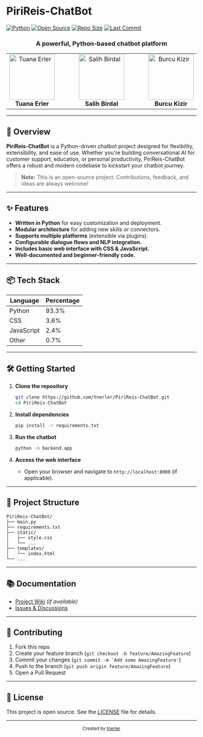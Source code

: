 # PiriReis-ChatBot

[![Python](https://img.shields.io/badge/Python-3.8%2B-blue?logo=python)](https://www.python.org/) 
[![Open Source](https://badges.frapsoft.com/os/v1/open-source.svg?v=103)](https://github.com/tnerler/PiriReis-ChatBot)
[![Repo Size](https://img.shields.io/github/repo-size/tnerler/PiriReis-ChatBot.svg)](https://github.com/tnerler/PiriReis-ChatBot)
[![Last Commit](https://img.shields.io/github/last-commit/tnerler/PiriReis-ChatBot.svg)](https://github.com/tnerler/PiriReis-ChatBot/commits/main)

<h3 align="center">A powerful, Python-based chatbot platform</h3>

<p align="center">
  <table align="center">
    <tr>
      <td align="center">
        <img src="https://avatars.githubusercontent.com/u/200075711?v=4" width="120" alt="Tuana Erler"/><br/>
        <strong>Tuana Erler</strong>
      </td>
      <td width="40"></td> <!-- spacer -->
      <td align="center">
        <img src="https://avatars.githubusercontent.com/u/134608297?v=4" width="120" alt="Salih Birdal"/><br/>
        <strong>Salih Birdal</strong>
      </td>
      <td width="40"></td>
      <td align="center">
        <img src="https://avatars.githubusercontent.com/u/149943967?v=4" width="120" alt="Burcu Kizir"/><br/>
        <strong>Burcu Kizir</strong>
      </td>
    </tr>
  </table>
</p>

---

## 🚀 Overview

**PiriReis-ChatBot** is a Python-driven chatbot project designed for flexibility, extensibility, and ease of use. Whether you're building conversational AI for customer support, education, or personal productivity, PiriReis-ChatBot offers a robust and modern codebase to kickstart your chatbot journey.

> **Note:** This is an open-source project. Contributions, feedback, and ideas are always welcome!

---

## ✨ Features

- **Written in Python** for easy customization and deployment.
- **Modular architecture** for adding new skills or connectors.
- **Supports multiple platforms** (extensible via plugins).
- **Configurable dialogue flows and NLP integration.**
- **Includes basic web interface with CSS & JavaScript.**
- **Well-documented and beginner-friendly code.**

---

## 📦 Tech Stack

| Language    | Percentage |
|-------------|------------|
| Python      | 93.3%      |
| CSS         | 3.6%       |
| JavaScript  | 2.4%       |
| Other       | 0.7%       |

---

## 🛠️ Getting Started

1. **Clone the repository**
    ```bash
    git clone https://github.com/tnerler/PiriReis-ChatBot.git
    cd PiriReis-ChatBot
    ```

2. **Install dependencies**
    ```bash
    pip install -r requirements.txt
    ```

3. **Run the chatbot**
    ```bash
    python -m backend.app
    ```

4. **Access the web interface**
    - Open your browser and navigate to `http://localhost:8000` (if applicable).

---

## 📁 Project Structure

```
PiriReis-ChatBot/
├── main.py
├── requirements.txt
├── static/
│   ├── style.css
│   └── ...
├── templates/
│   └── index.html
└── ...
```

---

## 📚 Documentation

- [Project Wiki](https://github.com/tnerler/PiriReis-ChatBot/wiki) *(if available)*
- [Issues & Discussions](https://github.com/tnerler/PiriReis-ChatBot/issues)

---

## 🤝 Contributing

1. Fork this repo
2. Create your feature branch (`git checkout -b feature/AmazingFeature`)
3. Commit your changes (`git commit -m 'Add some AmazingFeature'`)
4. Push to the branch (`git push origin feature/AmazingFeature`)
5. Open a Pull Request

---

## 📝 License

This project is open source. See the [LICENSE](LICENSE) file for details.

---

<div align="center">
  <sub>Created by <a href="https://github.com/tnerler">tnerler</a></sub>
</div>
